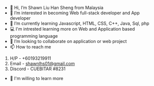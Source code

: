 - 👋 Hi, I’m Shawn Liu Han Sheng from Malaysia
- 👀 I’m interested in becoming Web full-stack developer and App developer 
- 🌱 I’m currently learning Javascript, HTML, CSS, C++, Java, Sql, php
- 💻 I'm intrested learning more on Web and Application based programming language
- 💞️ I’m looking to collaborate on application or web project
- 📫 How to reach me 
1) H/P - +60193219911
2) Email - shawnlhs01@gmail.com
3) Discord - CUEBITAR #8231
- 👨 I'm willing to learn more

<!---
Cuebitar/Cuebitar is a ✨ special ✨ repository because its `README.md` (this file) appears on your GitHub profile.
You can click the Preview link to take a look at your changes.
--->
